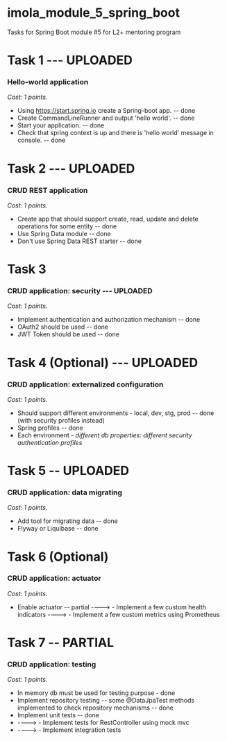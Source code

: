 # imola_module_5_spring_boot
Tasks for Spring Boot module #5 for L2+ mentoring program

# Task 1  --- UPLOADED
### Hello-world application
*Cost: 1 points.*

- Using https://start.spring.io create a Spring-boot app. -- done
- Create CommandLineRunner and output 'hello world'. -- done
- Start your application.  -- done
- Check that spring context is up and there is 'hello world' message in console.  -- done

# Task 2 --- UPLOADED
### CRUD REST application 
*Cost: 1 points.*

- Create app that should support create, read, update and delete operations for some entity -- done
- Use Spring Data module -- done
- Don't use Spring Data REST starter -- done

# Task 3 
### CRUD application: security --- UPLOADED
*Cost: 1 points.*

- Implement authentication and authorization mechanism -- done
- OAuth2 should be used -- done
- JWT Token should be used -- done

# Task 4 (Optional) --- UPLOADED
### CRUD application: externalized configuration 
*Cost: 1 points.*

- Should support different environments - local, dev, stg, prod -- done (with security profiles instead)
- Spring profiles -- done
- Each environment - _different db properties: different security authentication profiles_

# Task 5 -- UPLOADED
### CRUD application: data migrating 
*Cost: 1 points.*

- Add tool for migrating data -- done
- Flyway or Liquibase -- done

# Task 6 (Optional) 
### CRUD application: actuator
*Cost: 1 points.*

- Enable actuator -- partial
---->  - Implement a few custom health indicators
---->  - Implement a few custom metrics using Prometheus

# Task 7 -- PARTIAL
### CRUD application: testing
*Cost: 1 points.*

- In memory db must be used for testing purpose - done
- Implement repository testing -- some @DataJpaTest methods implemented to check repository mechanisms -- done
- Implement unit tests  -- done
- ----> - Implement tests for RestController using mock mvc
- ----> - Implement integration tests 
